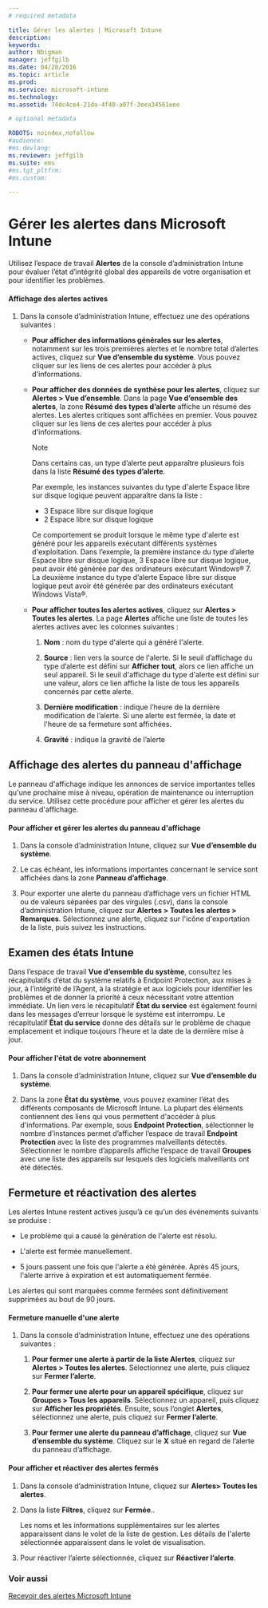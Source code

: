 ```yaml
---
# required metadata

title: Gérer les alertes | Microsoft Intune
description:
keywords:
author: Nbigman
manager: jeffgilb
ms.date: 04/28/2016
ms.topic: article
ms.prod:
ms.service: microsoft-intune
ms.technology:
ms.assetid: 74dc4ce4-21da-4f40-a07f-3eea34561eee

# optional metadata

ROBOTS: noindex,nofollow
#audience:
#ms.devlang:
ms.reviewer: jeffgilb
ms.suite: ems
#ms.tgt_pltfrm:
#ms.custom:

---
```


# Gérer les alertes dans Microsoft Intune
Utilisez l’espace de travail **Alertes** de la console d’administration Intune pour évaluer l’état d’intégrité global des appareils de votre organisation et pour identifier les problèmes.

#### Affichage des alertes actives

1.  Dans la console d’administration Intune, effectuez une des opérations suivantes :

    -   **Pour afficher des informations générales sur les alertes**, notamment sur les trois premières alertes et le nombre total d’alertes actives, cliquez sur **Vue d’ensemble du système**. Vous pouvez cliquer sur les liens de ces alertes pour accéder à plus d'informations.

    -   **Pour afficher des données de synthèse pour les alertes**, cliquez sur **Alertes &gt; Vue d’ensemble**. Dans la page **Vue d’ensemble des alertes**, la zone **Résumé des types d’alerte** affiche un résumé des alertes. Les alertes critiques sont affichées en premier. Vous pouvez cliquer sur les liens de ces alertes pour accéder à plus d'informations.

        > [!NOTE]
        > Dans certains cas, un type d’alerte peut apparaître plusieurs fois dans la liste **Résumé des types d’alerte**.
        > 
        > Par exemple, les instances suivantes du type d'alerte Espace libre sur disque logique peuvent apparaître dans la liste :
        > 
        > -   3 Espace libre sur disque logique
        > -   2 Espace libre sur disque logique
        > 
        > Ce comportement se produit lorsque le même type d'alerte est généré pour les appareils exécutant différents systèmes d'exploitation. Dans l’exemple, la première instance du type d’alerte Espace libre sur disque logique, 3 Espace libre sur disque logique, peut avoir été générée par des ordinateurs exécutant Windows® 7. La deuxième instance du type d’alerte Espace libre sur disque logique peut avoir été générée par des ordinateurs exécutant Windows Vista®.

    -   **Pour afficher toutes les alertes actives**, cliquez sur **Alertes &gt; Toutes les alertes**. La page **Alertes** affiche une liste de toutes les alertes actives avec les colonnes suivantes :

        1.  **Nom** : nom du type d'alerte qui a généré l'alerte.

        2.  **Source** : lien vers la source de l'alerte. Si le seuil d’affichage du type d’alerte est défini sur **Afficher tout**, alors ce lien affiche un seul appareil. Si le seuil d'affichage du type d'alerte est défini sur une valeur, alors ce lien affiche la liste de tous les appareils concernés par cette alerte.

        3.  **Dernière modification** : indique l’heure de la dernière modification de l’alerte. Si une alerte est fermée, la date et l'heure de sa fermeture sont affichées.

        4.  **Gravité** : indique la gravité de l’alerte

## Affichage des alertes du panneau d'affichage
Le panneau d'affichage indique les annonces de service importantes telles qu'une prochaine mise à niveau, opération de maintenance ou interruption du service. Utilisez cette procédure pour afficher et gérer les alertes du panneau d'affichage.

#### Pour afficher et gérer les alertes du panneau d'affichage

1.  Dans la console d’administration Intune, cliquez sur **Vue d’ensemble du système**.

2.  Le cas échéant, les informations importantes concernant le service sont affichées dans la zone **Panneau d’affichage**.

3.  Pour exporter une alerte du panneau d’affichage vers un fichier HTML ou de valeurs séparées par des virgules (.csv), dans la console d’administration Intune, cliquez sur **Alertes &gt; Toutes les alertes &gt; Remarques**. Sélectionnez une alerte, cliquez sur l'icône d'exportation de la liste, puis suivez les instructions.

## Examen des états Intune
Dans l’espace de travail **Vue d’ensemble du système**, consultez les récapitulatifs d’état du système relatifs à Endpoint Protection, aux mises à jour, à l’intégrité de l’Agent, à la stratégie et aux logiciels pour identifier les problèmes et de donner la priorité à ceux nécessitant votre attention immédiate. Un lien vers le récapitulatif **État du service** est également fourni dans les messages d’erreur lorsque le système est interrompu. Le récapitulatif **État du service** donne des détails sur le problème de chaque emplacement et indique toujours l’heure et la date de la dernière mise à jour.

#### Pour afficher l'état de votre abonnement

1.  Dans la console d’administration Intune, cliquez sur **Vue d’ensemble du système**.

2.  Dans la zone **État du système**, vous pouvez examiner l’état des différents composants de Microsoft Intune. La plupart des éléments contiennent des liens qui vous permettent d'accéder à plus d'informations. Par exemple, sous **Endpoint Protection**, sélectionner le nombre d’instances permet d’afficher l’espace de travail **Endpoint Protection** avec la liste des programmes malveillants détectés. Sélectionner le nombre d’appareils affiche l’espace de travail **Groupes** avec une liste des appareils sur lesquels des logiciels malveillants ont été détectés.

## Fermeture et réactivation des alertes
Les alertes Intune restent actives jusqu’à ce qu’un des événements suivants se produise :

-   Le problème qui a causé la génération de l'alerte est résolu.

-   L'alerte est fermée manuellement.

-   5 jours passent une fois que l'alerte a été générée. Après 45 jours, l'alerte arrive à expiration et est automatiquement fermée.

Les alertes qui sont marquées comme fermées sont définitivement supprimées au bout de 90 jours.

#### Fermeture manuelle d'une alerte

1.  Dans la console d’administration Intune, effectuez une des opérations suivantes :

    1.  **Pour fermer une alerte à partir de la liste Alertes**, cliquez sur **Alertes &gt; Toutes les alertes**. Sélectionnez une alerte, puis cliquez sur **Fermer l’alerte**.

    2.  **Pour fermer une alerte pour un appareil spécifique**, cliquez sur **Groupes &gt; Tous les appareils**. Sélectionnez un appareil, puis cliquez sur **Afficher les propriétés**. Ensuite, sous l’onglet **Alertes**, sélectionnez une alerte, puis cliquez sur **Fermer l’alerte**.

    3.  **Pour fermer une alerte du panneau d’affichage**, cliquez sur **Vue d’ensemble du système**. Cliquez sur le **X** situé en regard de l’alerte du panneau d’affichage.

#### Pour afficher et réactiver des alertes fermés

1.  Dans la console d’administration Intune, cliquez sur **Alertes&gt; Toutes les alertes**.

2.  Dans la liste **Filtres**, cliquez sur **Fermée**..

    Les noms et les informations supplémentaires sur les alertes apparaissent dans le volet de la liste de gestion. Les détails de l'alerte sélectionnée apparaissent dans le volet de visualisation.

3.  Pour réactiver l’alerte sélectionnée, cliquez sur **Réactiver l’alerte**.

### Voir aussi
[Recevoir des alertes Microsoft Intune](get-notified-by-microsoft-intune-alerts.md)



<!--HONumber=May16_HO1-->


